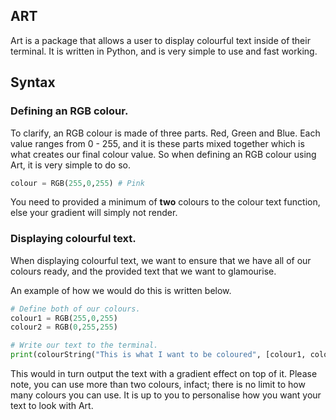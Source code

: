 
## ART

Art is a package that allows a user to display colourful text inside of their terminal. It is written in Python, and is very simple to use and fast working.

## Syntax

### Defining an RGB colour.

To clarify, an RGB colour is made of three parts. Red, Green and Blue. Each value ranges from 0 - 255, and it is these parts mixed together which is what creates our final colour value. So when defining an RGB colour using Art, it is very simple to do so.

```py
colour = RGB(255,0,255) # Pink
```

You need to provided a minimum of **__two__** colours to the colour text function, else your gradient will simply not render.

### Displaying colourful text.

When displaying colourful text, we want to ensure that we have all of our colours ready, and the provided text that we want to glamourise.

An example of how we would do this is written below.

```py
# Define both of our colours.
colour1 = RGB(255,0,255)
colour2 = RGB(0,255,255)

# Write our text to the terminal.
print(colourString("This is what I want to be coloured", [colour1, colour2]))
```

This would in turn output the text with a gradient effect on top of it. Please note, you can use more than two colours, infact; there is no limit to how many colours you can use. It is up to you to personalise how you want your text to look with Art.
